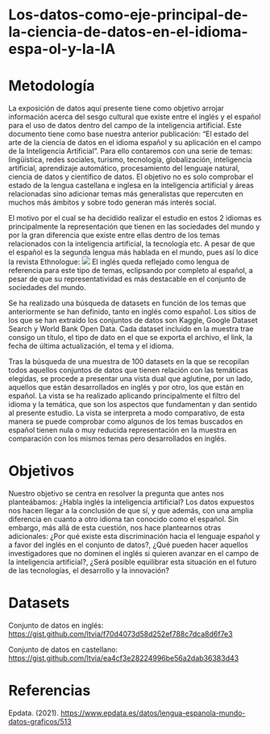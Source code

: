 # Los-datos-como-eje-principal-de-la-ciencia-de-datos-en-el-idioma-espa-ol-y-la-IA

# Metodología
La exposición de datos aquí presente tiene como objetivo arrojar información acerca del sesgo cultural que existe entre el inglés y el español para el uso de datos dentro del campo de la inteligencia artificial. Este documento tiene como base nuestra anterior publicación: “El estado del arte de la ciencia de datos en el idioma español y su aplicación en el campo de la Inteligencia Artificial”. Para ello contaremos con una serie de temas: lingüística, redes sociales, turismo, tecnología, globalización, inteligencia artificial, aprendizaje automático, procesamiento del lenguaje natural, ciencia de datos y científico de datos. El objetivo no es solo comprobar el estado de la lengua castellana e inglesa en la inteligencia artificial y áreas relacionadas sino adicionar temas más generalistas que repercuten en muchos más ámbitos y sobre todo generan más interés social. 

El motivo por el cual se ha decidido realizar el estudio en estos 2 idiomas es principalmente la representación que tienen en las sociedades del mundo y por la gran diferencia que existe entre ellas dentro de los temas relacionados con la inteligencia artificial, la tecnología etc. A pesar de que el español es la segunda lengua más hablada en el mundo, pues así lo dice la revista Ethnologue: <img src="Lenguas maternas más habladas en el mundo .svg"> El inglés queda reflejado como lengua de referencia para este tipo de temas, eclipsando por completo al español, a pesar de que su representatividad es más destacable en el conjunto de sociedades del mundo.

Se ha realizado una búsqueda de datasets en función de los temas que anteriormente se han definido, tanto en inglés como español. Los sitios de los que se han extraído los conjuntos de datos son Kaggle, Google Dataset Search y World Bank Open Data. Cada dataset incluido en la muestra trae consigo un título, el tipo de dato en el que se exporta el archivo, el link, la fecha de última actualización, el tema y el idioma.

Tras la búsqueda de una muestra de 100 datasets en la que se recopilan todos aquellos conjuntos de datos que tienen relación con las temáticas elegidas, se procede a presentar una vista dual que aglutine, por un lado, aquellos que están desarrollados en inglés y  por otro, los que están en español. La vista se ha realizado aplicando principalmente el filtro del idioma y la temática, que son los aspectos que fundamentan y dan sentido al presente estudio. La vista se interpreta a modo comparativo, de esta manera se puede comprobar como algunos de los temas buscados en español tienen nula o muy reducida representación en la muestra en comparación con los mismos temas pero desarrollados en inglés. 

# Objetivos 
Nuestro objetivo se centra en resolver la pregunta que antes nos planteábamos: ¿Habla inglés la inteligencia artificial? Los datos expuestos nos hacen llegar a la conclusión de que sí, y que además, con una amplia diferencia en cuanto a otro idioma tan conocido como el español. Sin embargo, más allá de esta cuestión, nos hace plantearnos otras adicionales: ¿Por qué existe esta discriminación hacia el lenguaje español y a favor del inglés en el conjunto de datos?, ¿Qué pueden hacer aquellos investigadores que no dominen el inglés si quieren avanzar en el campo de la inteligencia artificial?, ¿Será posible equilibrar esta situación en el futuro de las tecnologías, el desarrollo y la innovación?

# Datasets
Conjunto de datos en inglés: https://gist.github.com/Itvia/f70d4073d58d252ef788c7dca8d6f7e3

Conjunto de datos en castellano: https://gist.github.com/Itvia/ea4cf3e28224996be56a2dab36383d43

# Referencias
Epdata. (2021).
https://www.epdata.es/datos/lengua-espanola-mundo-datos-graficos/513
